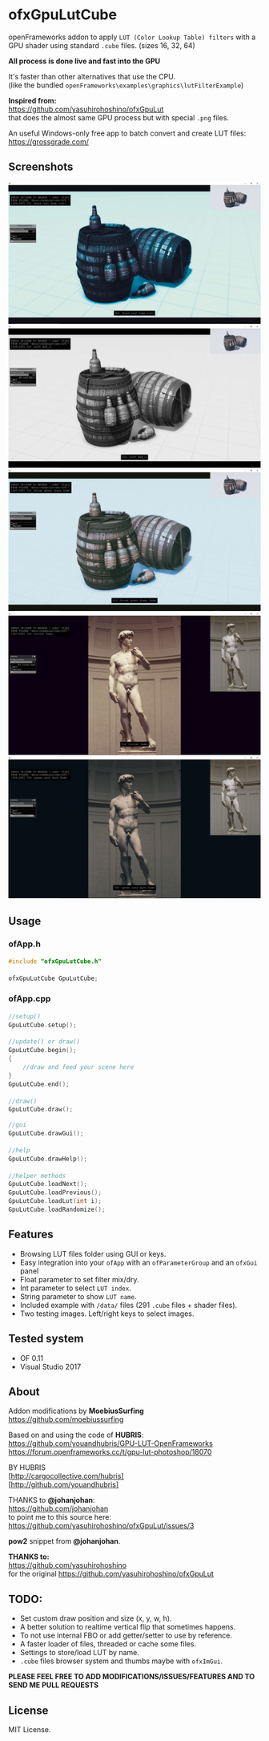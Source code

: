 # ofxGpuLutCube

openFrameworks addon to apply `LUT (Color Lookup Table) filters` with a GPU shader using standard `.cube` files. (sizes 16, 32, 64)

**All process is done live and fast into the GPU**  

It's faster than other alternatives that use the CPU.  
(like the bundled `openFrameworks\examples\graphics\lutFilterExample`)

**Inspired from:**  
https://github.com/yasuhirohoshino/ofxGpuLut  
that does the almost same GPU process but with special `.png` files.

An useful Windows-only free app to batch convert and create LUT files:  
https://grossgrade.com/  



## Screenshots

![Alt text](/readme_images/screenshot0.JPG?raw=true "screenshot0")
![Alt text](/readme_images/screenshot1.JPG?raw=true "screenshot1")
![Alt text](/readme_images/screenshot2.JPG?raw=true "screenshot2")
![Alt text](/readme_images/screenshot3.JPG?raw=true "screenshot3")
![Alt text](/readme_images/screenshot4.JPG?raw=true "screenshot4")


## Usage

### ofApp.h
```cpp
#include "ofxGpuLutCube.h"

ofxGpuLutCube GpuLutCube;
```
  
### ofApp.cpp
```cpp
//setup()
GpuLutCube.setup();

//update() or draw()
GpuLutCube.begin();
{
    //draw and feed your scene here
}
GpuLutCube.end();

//draw()
GpuLutCube.draw();
```


```cpp
//gui
GpuLutCube.drawGui();

//help
GpuLutCube.drawHelp();

//helper methods
GpuLutCube.loadNext();
GpuLutCube.loadPrevious();
GpuLutCube.loadLut(int i);
GpuLutCube.loadRandomize();
```


## Features

- Browsing LUT files folder using GUI or keys.
- Easy integration into your `ofApp` with an `ofParameterGroup` and an `ofxGui` panel
- Float parameter to set filter mix/dry.
- Int parameter to select `LUT index`. 
- String parameter to show `LUT name`.
- Included example with `/data/` files (291 `.cube` files + shader files).
- Two testing images. Left/right keys to select images.

## Tested system

- OF 0.11
- Visual Studio 2017


## About

Addon modifications by **MoebiusSurfing**  
https://github.com/moebiussurfing
  

Based on and using the code of **HUBRIS**:
https://github.com/youandhubris/GPU-LUT-OpenFrameworks  
https://forum.openframeworks.cc/t/gpu-lut-photoshop/18070  

BY HUBRIS  
[http://cargocollective.com/hubris]  
[http://github.com/youandhubris]  

THANKS to **@johanjohan**:  
https://github.com/johanjohan  
to point me to this source here:  
https://github.com/yasuhirohoshino/ofxGpuLut/issues/3  

**pow2** snippet from **@johanjohan**.  

**THANKS to:**  
https://github.com/yasuhirohoshino  
for the original https://github.com/yasuhirohoshino/ofxGpuLut


## TODO:

- Set custom draw position and size (x, y, w, h).
- A better solution to realtime vertical flip that sometimes happens.
- To not use internal FBO or add getter/setter to use by reference.
- A faster loader of files, threaded or cache some files.
- Settings to store/load LUT by name.
- `.cube` files browser system and thumbs maybe with `ofxImGui`.
  
  
**PLEASE FEEL FREE TO ADD MODIFICATIONS/ISSUES/FEATURES AND TO SEND ME PULL REQUESTS**  

## License
MIT License.